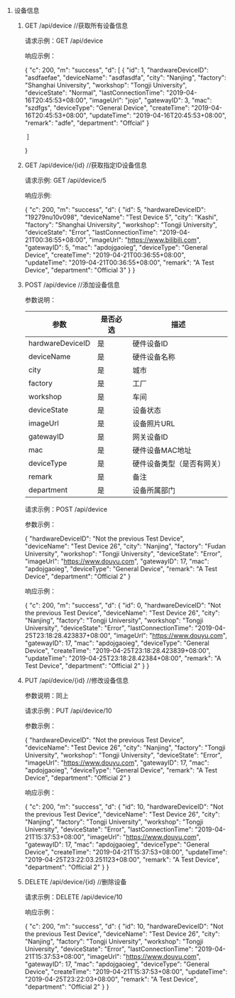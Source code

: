 1. 设备信息

   1. GET /api/device  //获取所有设备信息

      请求示例：GET /api/device

      响应示例：

      {
          "c": 200,
          "m": "success",
          "d": [
              {
                  "id": 1,
                  "hardwareDeviceID": "asdfaefae",
                  "deviceName": "asdfasdfa",
                  "city": "Nanjing",
                  "factory": "Shanghai University",
                  "workshop": "Tongji University",
                  "deviceState": "Normal",
                  "lastConnectionTime": "2019-04-16T20:45:53+08:00",
                  "imageUrl": "jojo",
                  "gatewayID": 3,
                  "mac": "szdfgs",
                  "deviceType": "General Device",
                  "createTime": "2019-04-16T20:45:53+08:00",
                  "updateTime": "2019-04-16T20:45:53+08:00",
                  "remark": "adfe",
                  "department": "Offcial"
              }

      ​	]

      }

   2. GET /api/device/{id}  //获取指定ID设备信息

      请求示例:  GET /api/device/5

      响应示例:

      {
          "c": 200,
          "m": "success",
          "d": {
              "id": 5,
              "hardwareDeviceID": "19279nu10v098",
              "deviceName": "Test Device 5",
              "city": "Kashi",
              "factory": "Shanghai University",
              "workshop": "Tongji University",
              "deviceState": "Error",
              "lastConnectionTime": "2019-04-21T00:36:55+08:00",
              "imageUrl": "https://www.bilibili.com",
              "gatewayID": 5,
              "mac": "apdojgaoieg",
              "deviceType": "General Device",
              "createTime": "2019-04-21T00:36:55+08:00",
              "updateTime": "2019-04-21T00:36:55+08:00",
              "remark": "A Test Device",
              "department": "Official 3"
          }
      }

   3. POST /api/device  //添加设备信息

      参数说明：

      | 参数             | 是否必选 | 描述                       |
      | ---------------- | -------- | -------------------------- |
      | hardwareDeviceID | 是       | 硬件设备ID                 |
      | deviceName       | 是       | 硬件设备名称               |
      | city             | 是       | 城市                       |
      | factory          | 是       | 工厂                       |
      | workshop         | 是       | 车间                       |
      | deviceState      | 是       | 设备状态                   |
      | imageUrl         | 是       | 设备照片URL                |
      | gatewayID        | 是       | 网关设备ID                 |
      | mac              | 是       | 硬件设备MAC地址            |
      | deviceType       | 是       | 硬件设备类型（是否有网关） |
      | remark           | 是       | 备注                       |
      | department       | 是       | 设备所属部门               |

      请求示例：POST /api/device

      参数示例：

      {
      	"hardwareDeviceID": "Not the previous Test Device",
      	"deviceName": "Test Device 26",
      	"city": "Nanjing",
      	"factory": "Fudan University",
      	"workshop": "Tongji University",
      	"deviceState": "Error",
      	"imageUrl": "https://www.douyu.com",
      	"gatewayID": 17,
      	"mac": "apdojgaoieg",
      	"deviceType": "General Device",
      	"remark": "A Test Device",
      	"department": "Official 2"
      }

      响应示例：

      {
          "c": 200,
          "m": "success",
          "d": {
              "id": 0,
              "hardwareDeviceID": "Not the previous Test Device",
              "deviceName": "Test Device 26",
              "city": "Nanjing",
              "factory": "Tongji University",
              "workshop": "Tongji University",
              "deviceState": "Error",
              "lastConnectionTime": "2019-04-25T23:18:28.423837+08:00",
              "imageUrl": "https://www.douyu.com",
              "gatewayID": 17,
              "mac": "apdojgaoieg",
              "deviceType": "General Device",
              "createTime": "2019-04-25T23:18:28.423839+08:00",
              "updateTime": "2019-04-25T23:18:28.42384+08:00",
              "remark": "A Test Device",
              "department": "Official 2"
          }
      }

   4. PUT /api/device/{id}  //修改设备信息

      参数说明：同上

      请求示例：PUT /api/device/10

      参数示例：

      {
      	"hardwareDeviceID": "Not the previous Test Device",
      	"deviceName": "Test Device 26",
      	"city": "Nanjing",
      	"factory": "Tongji University",
      	"workshop": "Tongji University",
      	"deviceState": "Error",
      	"imageUrl": "https://www.douyu.com",
      	"gatewayID": 17,
      	"mac": "apdojgaoieg",
      	"deviceType": "General Device",
      	"remark": "A Test Device",
      	"department": "Official 2"
      }

      响应示例：

      {
          "c": 200,
          "m": "success",
          "d": {
              "id": 10,
              "hardwareDeviceID": "Not the previous Test Device",
              "deviceName": "Test Device 26",
              "city": "Nanjing",
              "factory": "Tongji University",
              "workshop": "Tongji University",
              "deviceState": "Error",
              "lastConnectionTime": "2019-04-21T15:37:53+08:00",
              "imageUrl": "https://www.douyu.com",
              "gatewayID": 17,
              "mac": "apdojgaoieg",
              "deviceType": "General Device",
              "createTime": "2019-04-21T15:37:53+08:00",
              "updateTime": "2019-04-25T23:22:03.251123+08:00",
              "remark": "A Test Device",
              "department": "Official 2"
          }
      }

   5. DELETE /api/device/{id}  //删除设备

      请求示例：DELETE /api/device/10

      响应示例：

      {
          "c": 200,
          "m": "success",
          "d": {
              "id": 10,
              "hardwareDeviceID": "Not the previous Test Device",
              "deviceName": "Test Device 26",
              "city": "Nanjing",
              "factory": "Tongji University",
              "workshop": "Tongji University",
              "deviceState": "Error",
              "lastConnectionTime": "2019-04-21T15:37:53+08:00",
              "imageUrl": "https://www.douyu.com",
              "gatewayID": 17,
              "mac": "apdojgaoieg",
              "deviceType": "General Device",
              "createTime": "2019-04-21T15:37:53+08:00",
              "updateTime": "2019-04-25T23:22:03+08:00",
              "remark": "A Test Device",
              "department": "Official 2"
          }
      }
